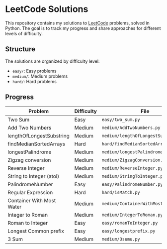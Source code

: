 # LeetCode Solutions

This repository contains my solutions to [LeetCode](https://leetcode.com/) problems, solved in Python. The goal is to track my progress and share approaches for different levels of difficulty.

## Structure

The solutions are organized by difficulty level:

- `easy/`: Easy problems
- `medium/`: Medium problems
- `hard/`: Hard problems

## Progress

| Problem                   | Difficulty | File                                 |
| ------------------------- | ---------- | ------------------------------------ |
| Two Sum                   | Easy       | `easy/two_sum.py`                    |
| Add Two Numbers           | Medium     | `medium/AddTwoNumbers.py`            |
| lengthOfLongestSubstring  | Medium     | `medium/lengthOfLongestSubstring.py` |
| findMedianSortedArrays    | Hard       | `hard/findMedianSortedArrays.py`     |
| longestPalindrome         | Medium     | `medium/longestPalindrome.py`        |
| Zigzag conversion         | Medium     | `medium/ZigzagConversion.py`         |
| Reverse Integer           | Medium     | `medium/ReverseInteger.py  `         |
| String to Integer (atoi)  | Medium     | `medium/StringToInteger.py  `        |
| PalindromeNumber          | Easy       | `easy/PalindromeNumber.py  `         |
| Regular Expression        | Hard       | `hard/isMatch.py  `                  |
| Container With Most Water | Medium     | `medium/ContainerWithMostWater.py  ` |
| Integer to Roman          | Medium     | `medium/IntegerToRoman.py  `         |
| Roman to Integer          | Easy       | `easy/romanToInteger.py  `           |
| Longest Common prefix     | Easy       | `easy/longestprefix.py  `            |
| 3 Sum                     | Medium     | `medium/3sumu.py  `                  |
